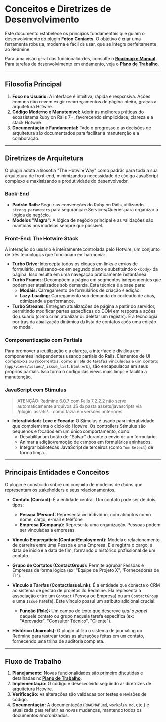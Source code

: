 # Conceitos e Diretrizes de Desenvolvimento

Este documento estabelece os princípios fundamentais que guiam o desenvolvimento do plugin **Foton Contacts**. O objetivo é criar uma ferramenta robusta, moderna e fácil de usar, que se integre perfeitamente ao Redmine.

Para uma visão geral das funcionalidades, consulte o **[Roadmap e Manual](ROADMAP.md)**. Para tarefas de desenvolvimento em andamento, veja o **[Plano de Trabalho](workplan.md)**.

---

##  Filosofia Principal

1.  **Foco no Usuário:** A interface é intuitiva, rápida e responsiva. Ações comuns não devem exigir recarregamentos de página inteira, graças à arquitetura Hotwire.
2.  **Código Moderno e Manutenível:** Aderir às melhores práticas do ecossistema Ruby on Rails 7+, favorecendo simplicidade, clareza e a stack Hotwire.
3.  **Documentação é Fundamental:** Todo o progresso e as decisões de arquitetura são documentados para facilitar a manutenção e a colaboração.

---

## Diretrizes de Arquitetura

O plugin adota a filosofia "The Hotwire Way" como padrão para toda a sua arquitetura de front-end, minimizando a necessidade de código JavaScript complexo e maximizando a produtividade do desenvolvedor.

### Back-End
- **Padrão Rails:** Seguir as convenções do Ruby on Rails, utilizando `strong_parameters` para segurança e Services/Queries para organizar a lógica de negócio.
- **Modelos "Magra":** A lógica de negócio principal e as validações são mantidas nos modelos sempre que possível.

### Front-End: The Hotwire Stack

A interação do usuário é inteiramente controlada pelo Hotwire, um conjunto de três tecnologias que funcionam em harmonia:

- **Turbo Drive:** Intercepta todos os cliques em links e envios de formulário, realizando-os em segundo plano e substituindo o `<body>` da página. Isso resulta em uma navegação praticamente instantânea.
- **Turbo Frames:** Decompõem a página em segmentos independentes que podem ser atualizados sob demanda. Esta técnica é a base para:
    - **Modais:** Carregamento de formulários de criação e edição.
    - **Lazy-Loading:** Carregamento sob demanda do conteúdo de abas, otimizando a performance.
- **Turbo Streams:** Entregam atualizações de página a partir do servidor, permitindo modificar partes específicas do DOM em resposta a ações do usuário (como criar, atualizar ou deletar um registro). É a tecnologia por trás da atualização dinâmica da lista de contatos após uma edição no modal.

### Componentização com Partials

Para promover a reutilização e a clareza, a interface é dividida em componentes independentes usando partials do Rails. Elementos de UI complexos ou recorrentes, como a lista de tarefas vinculadas a um contato (`app/views/issues/_issue_list.html.erb`), são encapsulados em seus próprios partials. Isso torna o código das views mais limpo e facilita a manutenção.

### JavaScript com Stimulus

> ATENÇÃO: Redmine 6.0.7 com Rails 7.2.2.2 não serve automaticamente arquivos JS da pasta assets/javascripts via /plugin_assets/... como fazia em versões anteriores.

- **Interatividade Leve e Focada:** O Stimulus é usado para interatividade que complementa o ciclo do Hotwire. Os controllers Stimulus são pequenos e focados em um único comportamento, como:
    - Desabilitar um botão de "Salvar" durante o envio de um formulário.
    - Animar a adição/remoção de campos em formulários aninhados.
    - Integrar bibliotecas JavaScript de terceiros (como `Tom Select`) de forma limpa.

---

## Principais Entidades e Conceitos

O plugin é construído sobre um conjunto de modelos de dados que representam os stakeholders e seus relacionamentos.

- **Contato (Contact):** É a entidade central. Um contato pode ser de dois tipos:
  - **Pessoa (Person):** Representa um indivíduo, com atributos como nome, cargo, e-mail e telefone.
  - **Empresa (Company):** Representa uma organização. Pessoas podem ser vinculadas a empresas.

- **Vínculo Empregatício (ContactEmployment):** Modela o relacionamento de carreira entre uma Pessoa e uma Empresa. Ele registra o cargo, a data de início e a data de fim, formando o histórico profissional de um contato.

- **Grupo de Contatos (ContactGroup):** Permite agrupar Pessoas e Empresas de forma lógica (ex: "Equipe de Projeto X", "Fornecedores de TI").

- **Vínculo a Tarefas (ContactIssueLink):** É a entidade que conecta o CRM ao sistema de gestão de projetos do Redmine. Ela representa a associação entre um `Contact` (Pessoa ou Empresa) ou um `ContactGroup` e uma `Issue` (tarefa). Este vínculo possui um atributo adicional crucial:
  - **Função (Role):** Um campo de texto que descreve *qual o papel* daquele contato ou grupo naquela tarefa específica (ex: "Aprovador", "Consultor Técnico", "Cliente").

- **Histórico (Journals):** O plugin utiliza o sistema de journaling do Redmine para rastrear todas as alterações feitas em um contato, fornecendo uma trilha de auditoria completa.

---

## Fluxo de Trabalho

1.  **Planejamento:** Novas funcionalidades são primeiro discutidas e detalhadas no **[Plano de Trabalho](workplan.md)**.
2.  **Implementação:** O código é desenvolvido seguindo as diretrizes de arquitetura Hotwire.
3.  **Verificação:** As alterações são validadas por testes e revisões de código.
4.  **Documentação:** A documentação (`ROADMAP.md`, `workplan.md`, etc.) é atualizada para refletir as novas mudanças, mantendo todos os documentos sincronizados.